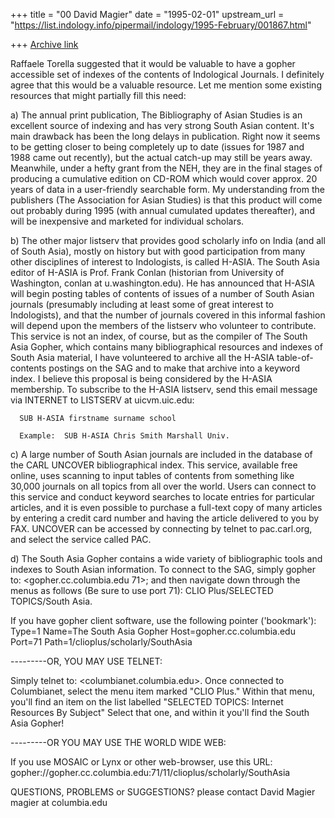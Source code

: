+++
title = "00 David Magier"
date = "1995-02-01"
upstream_url = "https://list.indology.info/pipermail/indology/1995-February/001867.html"

+++
[Archive link](https://list.indology.info/pipermail/indology/1995-February/001867.html)

Raffaele Torella suggested that it would be valuable to have a gopher
accessible set of indexes of the contents of Indological Journals. I
definitely agree that this would be a valuable resource. Let me 
mention some existing resources that might partially fill this need:

a) The annual print publication, The Bibliography of Asian Studies is
an excellent source of indexing and has very strong South Asian
content. It's main drawback has been the long delays in publication.
Right now it seems to be getting closer to being completely up to date
(issues for 1987 and 1988 came out recently), but the actual catch-up
may still be years away. Meanwhile, under a hefty grant from the NEH,
they are in the final stages of producing a cumulative edition on
CD-ROM which would cover approx. 20 years of data in a user-friendly
searchable form. My understanding from the publishers (The Association
for Asian Studies) is that this product will come out probably during
1995 (with annual cumulated updates thereafter), and will be
inexpensive and marketed for individual scholars.

b) The other major listserv that provides good scholarly info on India
(and all of South Asia), mostly on history but with good participation
from many other disciplines of interest to Indologists, is called
H-ASIA. The South Asia editor of H-ASIA is Prof. Frank Conlan
(historian from University of Washington, conlan at u.washington.edu). He
has announced that H-ASIA will begin posting tables of contents of
issues of a number of South Asian journals (presumably including at
least some of great interest to Indologists), and that the number of
journals covered in this informal fashion will depend upon the members
of the listserv who volunteer to contribute. This service is not an
index, of course, but as the compiler of The South Asia Gopher, which
contains many bibliographical resources and indexes of South Asia
material, I have volunteered to archive all the H-ASIA
table-of-contents postings on the SAG and to make that archive into a
keyword index. I believe this proposal is being considered by the
H-ASIA membership. To subscribe to the H-ASIA listserv, send this
email message via INTERNET to LISTSERV at uicvm.uic.edu:

      SUB H-ASIA firstname surname school

      Example:  SUB H-ASIA Chris Smith Marshall Univ.

c) A large number of South Asian journals are included in the database
of the CARL UNCOVER bibliographical index. This service, available
free online, uses scanning to input tables of contents from something
like 30,000 journals on all topics from all over the world. Users can
connect to this service and conduct keyword searches to locate entries
for particular articles, and it is even possible to purchase a
full-text copy of many articles by entering a credit card number and
having the article delivered to you by FAX. UNCOVER can be accessed by
connecting by telnet to pac.carl.org, and select the service called
PAC.

d) The South Asia Gopher contains a wide variety of bibliographic
tools and indexes to South Asian information. To connect to the SAG,
simply gopher to: <gopher.cc.columbia.edu 71>; and then navigate down
through the menus as follows (Be sure to use port 71):
CLIO Plus/SELECTED TOPICS/South Asia.

If you have gopher client software, use the following pointer ('bookmark'):
	Type=1
	Name=The South Asia Gopher
	Host=gopher.cc.columbia.edu
	Port=71
	Path=1/clioplus/scholarly/SouthAsia

---------OR, YOU MAY USE TELNET:

Simply telnet to: <columbianet.columbia.edu>. Once connected to
Columbianet, select the menu item marked "CLIO Plus." Within that menu,
you'll find an item on the list labelled "SELECTED TOPICS: Internet
Resources By Subject" Select that one, and within it you'll find the South
Asia Gopher! 

---------OR YOU MAY USE THE WORLD WIDE WEB:

If you use MOSAIC or Lynx or other web-browser, use this URL: 
     gopher://gopher.cc.columbia.edu:71/11/clioplus/scholarly/SouthAsia


QUESTIONS, PROBLEMS or SUGGESTIONS?
please contact David Magier                 magier at columbia.edu





